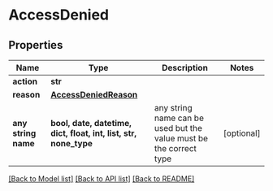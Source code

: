 # AccessDenied


## Properties
Name | Type | Description | Notes
------------ | ------------- | ------------- | -------------
**action** | **str** |  | 
**reason** | [**AccessDeniedReason**](AccessDeniedReason.md) |  | 
**any string name** | **bool, date, datetime, dict, float, int, list, str, none_type** | any string name can be used but the value must be the correct type | [optional]

[[Back to Model list]](../README.md#documentation-for-models) [[Back to API list]](../README.md#documentation-for-api-endpoints) [[Back to README]](../README.md)


